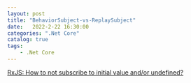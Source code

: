```yaml
---                
layout: post            
title: "BehaviorSubject-vs-ReplaySubject"                
date:   2022-2-22 16:30:00                 
categories: ".Net Core"                
catalog: true                
tags:                 
    - .Net Core                
---      
```


[RxJS: How to not subscribe to initial value and/or undefined?](https://stackoverflow.com/questions/28314882/rxjs-how-to-not-subscribe-to-initial-value-and-or-undefined)